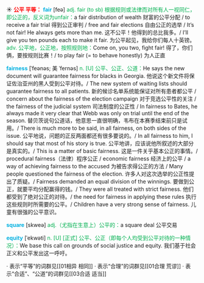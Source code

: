 ☀ <font color="red">**公平 平等：**</font>
<font color="sky blue">**fair**</font> [feə] 
<font color="#00b050">adj. fair (to sb) 根据规则或法律而对所有人一视同仁，即公正的，反义词为unfair：</font>a fair distribution of wealth 财富的公平分配 / to receive a fair trial 得到公正审判 / free and fair elections 自由公正的选举 / It’s not fair! He always gets more than me. 这不公平！他得到的总比我多。/ I’ll give you ten pounds each to make it fair. 为公平起见，我给你们每人十英镑。<font color="#00b050">adv. 公平地，公正地，按照规则地：</font>Come on, you two, fight fair! 得了，你们俩，要按规则比赛！/ to play fair (= to behave honestly) 为人正直
           
<font color="sky blue">**fairness**</font> [ˈfeənəs; 美 ˈfernəs]
<font color="#00b050">n. [U] 公平、公正、公道：</font>He says the new document will guarantee fairness for blacks in Georgia. 他说这个新文件将保证佐治亚州的黑人受到公平对待。/ The new system of waiting lists should guarantee fairness to all patients. 新的候诊名单系统能保证对所有患者都公平 / concern about the fairness of the election campaign 对于竞选公平性的关注 / the fairness of the judicial system 司法制度的公正性 / In fairness to Bates, he always made it very clear that Webb was only on trial until the end of the season. 替贝茨说句公道话，他意思一直很明确，韦布在本赛季结束前只是试用。/ There is much more to be said, in all fairness, on both sides of the issue. 公平地说，问题的正反两面都还有很多要说的。/ In all fairness to him, I should say that most of his story is true. 公平地讲，应该说他所叙述的大部分是真实的。/ This is a matter of basic fairness. 这是一件关乎基本公正的事情。/ procedural fairness（法律）程序公正 / economic fairness 经济上的公平 / a way of achieving fairness to the accused 为被告求得公正的方法 / Many people questioned the fairness of the election. 许多人对这次选举的公正性提出了质疑。/ Fairness demanded an equal division of the winnings. 要做到公正，就要平均分配赢得的钱。/ They were all treated with strict fairness. 他们都受到了绝对公正的对待。/ the need for fairness in applying these rules 执行这些规则时所需要的公平。/ Children have a very strong sense of fairness. 儿童有很强的公平意识。

<font color="sky blue">**square**</font> [skweə] 
<font color="#00b050">adj.（尤指在生意上）公平的：</font>a square deal 公平交易
                  
<font color="sky blue">**equity**</font> [ˈekwəti]
<font color="#00b050">n. [U] [正式] 公平、公正（即每个人均受到公平对待的一种情况）：</font>We base this call on grounds of social justice and equity. 我们基于社会正义和公平发出这一呼吁。    

· 表示“平等”的词群见[[01相异 相同]]
· 表示“合理”的词群见[[01合理 荒谬]]
· 表示“合适”、“公道”的词群见[[03合适 适当]]
